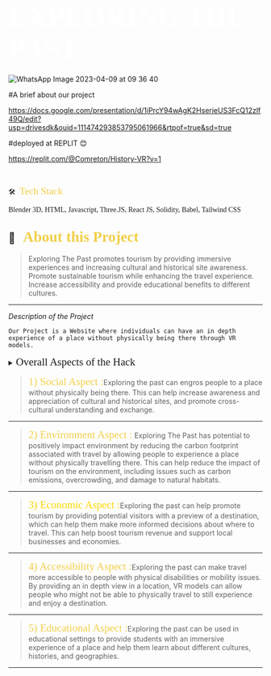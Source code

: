 # <span style="color:#fff; font-family: 'Bebas Neue'; font-size: 2em;">EXPLORING THE PAST </span>

![WhatsApp Image 2023-04-09 at 09 36 40](https://user-images.githubusercontent.com/99817664/230755606-69c80d22-0a23-4824-af17-a348a27af208.jpg)




#A brief about our project

https://docs.google.com/presentation/d/1iPrcY94wAgK2HserieUS3FcQ12zlf49Q/edit?usp=drivesdk&ouid=111474293853795061966&rtpof=true&sd=true

#deployed at REPLIT 😊

https://replit.com/@Comreton/History-VR?v=1


<br>


🛠 &nbsp;<span style="color: #f2cf4a; font-family: Babas; font-size: 1.4em;">Tech Stack

</span> 

<span style="font-family: 'Arial, Helvetica, sans-serif';"> Blender 3D, HTML, Javascript, Three.JS, React JS, Solidity, Babel, Tailwind CSS
 </span>
 

## 🔭 &nbsp; <span style="color: #f2cf4a; font-family: Babas; font-size: 1.4em;">About this Project
</span>

>Exploring The Past promotes tourism by providing immersive experiences and increasing cultural and historical site awareness.
>Promote sustainable tourism while enhancing the travel experience.
>Increase accessibility and provide educational benefits to different cultures.

</span>


----

*Description of the Project*

``Our Project is a Website where individuals can have an in depth experience of a place without physically being there through VR models.``
<details>
           <summary><span style="font-family:Papyrus; font-size:1.5em;">Overall Aspects of the Hack
</span></summary>
           <p></p>
         </details>
         


><span style="color: #f2cf4a; font-family: Babas; font-size: 1.5em;">1) Social Aspect
:</span>Exploring the past can engros people to a place without physically being there. This can help increase awareness and appreciation of cultural and historical sites, and promote cross-cultural understanding and exchange.
</span>



----
><span style="color: #f2cf4a; font-family: Babas; font-size: 1.5em;">2) Environment Aspect
:</span>
Exploring The Past has potential to positively impact environment by reducing the carbon footprint associated with travel by allowing people to experience a place without physically travelling there. This can help reduce the impact of tourism on the environment, including issues such as carbon emissions, overcrowding, and damage to natural habitats.



----

><span style="color:gold; font-family: Babas; font-size: 1.5em;">3) Economic Aspect
:</span>Exploring the past can help promote tourism by providing potential visitors with a preview of a destination, which can help them make more informed decisions about where to travel. This can help boost tourism revenue and support local businesses and economies.



----

><span style="color: #f2cf4a; font-family: Babas; font-size: 1.5em;">4) Accessibility Aspect
:</span>Exploring the past can make travel more accessible to people with physical disabilities or mobility issues. By providing an in depth view in a location, VR models can allow people who might not be able to physically travel to still experience and enjoy a destination.



----

><span style="color: #f2cf4a; font-family: Babas; font-size: 1.5em;">5) Educational Aspect
:</span>Exploring the past can be used in educational settings to provide students with an immersive experience of a place and help them learn about different cultures, histories, and geographies.



----
